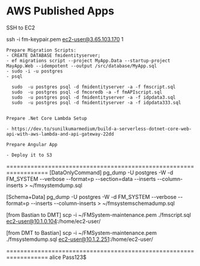 # AWS Published Apps

SSH to EC2

ssh -i fm-keypair.pem ec2-user@3.65.103.170 1


	Prepare Migration Scripts:
	- CREATE DATABASE fmidentityserver;
	- ef migrations script --project MyApp.Data --startup-project MayApp.Web --idempotent --output /src/database/MyApp.sql
	- sudo -i -u postgres
	- psql

	  sudo  -u postgres psql -d fmidentityserver -a -f fmscript.sql
	  sudo  -u postgres psql -d fmcoredb -a -f fmAPIscript.sql
	  sudo  -u postgres psql -d fmidentityserver -a -f idpdata3.sql
	  sudo  -u postgres psql -d fmidentityserver -a -f idpdata333.sql
	  

	Prepare .Net Core Lambda Setup
	
	- https://dev.to/sunilkumarmedium/build-a-serverless-dotnet-core-web-api-with-aws-lambda-and-api-gateway-22dd

	Prepare Angular App
	
	- Deploy it to S3

==================================================================
[DataOnlyCommand]
pg_dump -U postgres -W -d FM_SYSTEM --verbose --format=p --section=data --inserts --column-inserts > ~/fmsystemdump.sql

[Schema+Data]
pg_dump -U postgres -W -d FM_SYSTEM --verbose --format=p --inserts --column-inserts > ~/fmsystemschemadump.sql

[from Bastian to DMT]
scp -i ~/FMSystem-maintenance.pem ./fmscript.sql  ec2-user@10.1.0.104:/home/ec2-user/ 

[from DMT to Bastian]
scp -i ~/FMSystem-maintenance.pem ./fmsystemdump.sql  ec2-user@10.1.2.251:/home/ec2-user/




==================================================================
alice
Pass123$
